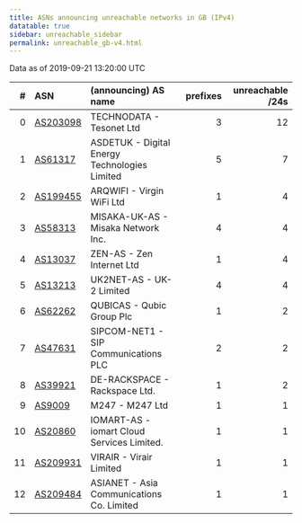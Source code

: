 ```yaml
---
title: ASNs announcing unreachable networks in GB (IPv4)
datatable: true
sidebar: unreachable_sidebar
permalink: unreachable_gb-v4.html
---
```


Data as of 2019-09-21 13:20:00 UTC


<div class="datatable-begin"></div>

|   # | ASN                                      | (announcing) AS name                          |   prefixes |   unreachable /24s |
|----:|:-----------------------------------------|:----------------------------------------------|-----------:|-------------------:|
|   0 | [AS203098](unreachable_AS203098-v4.html) | TECHNODATA - Tesonet Ltd                      |          3 |                 12 |
|   1 | [AS61317](unreachable_AS61317-v4.html)   | ASDETUK - Digital Energy Technologies Limited |          5 |                  7 |
|   2 | [AS199455](unreachable_AS199455-v4.html) | ARQWIFI - Virgin WiFi Ltd                     |          1 |                  4 |
|   3 | [AS58313](unreachable_AS58313-v4.html)   | MISAKA-UK-AS - Misaka Network Inc.            |          4 |                  4 |
|   4 | [AS13037](unreachable_AS13037-v4.html)   | ZEN-AS - Zen Internet Ltd                     |          1 |                  4 |
|   5 | [AS13213](unreachable_AS13213-v4.html)   | UK2NET-AS - UK-2 Limited                      |          4 |                  4 |
|   6 | [AS62262](unreachable_AS62262-v4.html)   | QUBICAS - Qubic Group Plc                     |          1 |                  2 |
|   7 | [AS47631](unreachable_AS47631-v4.html)   | SIPCOM-NET1 - SIP Communications PLC          |          2 |                  2 |
|   8 | [AS39921](unreachable_AS39921-v4.html)   | DE-RACKSPACE - Rackspace Ltd.                 |          1 |                  2 |
|   9 | [AS9009](unreachable_AS9009-v4.html)     | M247 - M247 Ltd                               |          1 |                  1 |
|  10 | [AS20860](unreachable_AS20860-v4.html)   | IOMART-AS - iomart Cloud Services Limited.    |          1 |                  1 |
|  11 | [AS209931](unreachable_AS209931-v4.html) | VIRAIR - Virair Limited                       |          1 |                  1 |
|  12 | [AS209484](unreachable_AS209484-v4.html) | ASIANET - Asia Communications Co. Limited     |          1 |                  1 |

<div class="datatable-end"></div>